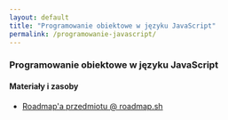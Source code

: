 ```yaml
---
layout: default
title: "Programowanie obiektowe w języku JavaScript"
permalink: /programowanie-javascript/
---
```


### Programowanie obiektowe w języku JavaScript

#### Materiały i zasoby

- [Roadmap'a przedmiotu @ roadmap.sh](https://roadmap.sh/r?id=65d086cccba7f7159fcdfcc3)
